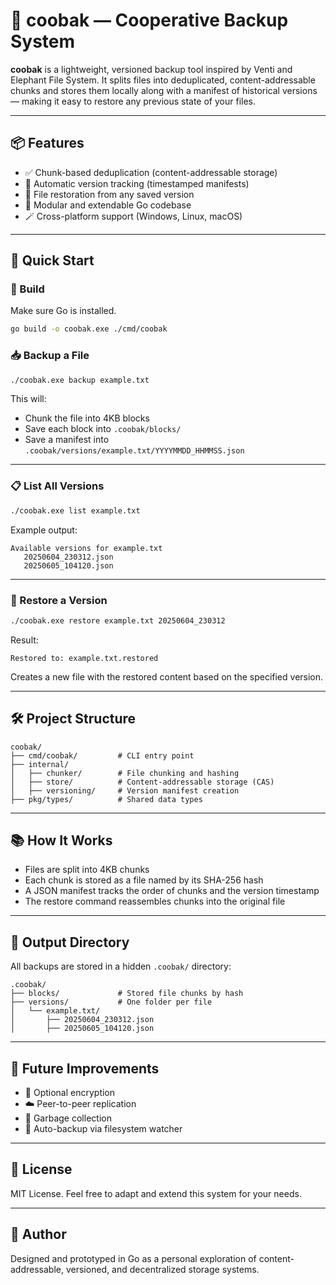 # 🧱 coobak — Cooperative Backup System

**coobak** is a lightweight, versioned backup tool inspired by Venti and Elephant File System. It splits files into deduplicated, content-addressable chunks and stores them locally along with a manifest of historical versions — making it easy to restore any previous state of your files.

---

## 📦 Features

- ✅ Chunk-based deduplication (content-addressable storage)
- 📁 Automatic version tracking (timestamped manifests)
- 🔁 File restoration from any saved version
- 📂 Modular and extendable Go codebase
- 🪄 Cross-platform support (Windows, Linux, macOS)

---

## 🚀 Quick Start

### 🔧 Build

Make sure Go is installed.

```bash
go build -o coobak.exe ./cmd/coobak
```

### 📥 Backup a File

```bash
./coobak.exe backup example.txt
```

This will:
- Chunk the file into 4KB blocks
- Save each block into `.coobak/blocks/`
- Save a manifest into `.coobak/versions/example.txt/YYYYMMDD_HHMMSS.json`

---

### 📋 List All Versions

```bash
./coobak.exe list example.txt
```

Example output:

```
Available versions for example.txt
   20250604_230312.json
   20250605_104120.json
```

---

### 🔄 Restore a Version

```bash
./coobak.exe restore example.txt 20250604_230312
```

Result:

```
Restored to: example.txt.restored
```

Creates a new file with the restored content based on the specified version.

---

## 🛠 Project Structure

```
coobak/
├── cmd/coobak/         # CLI entry point
├── internal/
│   ├── chunker/        # File chunking and hashing
│   ├── store/          # Content-addressable storage (CAS)
│   ├── versioning/     # Version manifest creation
├── pkg/types/          # Shared data types
```

---

## 📚 How It Works

- Files are split into 4KB chunks
- Each chunk is stored as a file named by its SHA-256 hash
- A JSON manifest tracks the order of chunks and the version timestamp
- The restore command reassembles chunks into the original file

---

## 📁 Output Directory

All backups are stored in a hidden `.coobak/` directory:

```
.coobak/
├── blocks/             # Stored file chunks by hash
├── versions/           # One folder per file
│   └── example.txt/
│       ├── 20250604_230312.json
│       ├── 20250605_104120.json
```

---

## 🧩 Future Improvements

- 🔐 Optional encryption
- ☁️ Peer-to-peer replication
- 🧹 Garbage collection
- 🔄 Auto-backup via filesystem watcher

---

## 📜 License

MIT License. Feel free to adapt and extend this system for your needs.

---

## 👤 Author

Designed and prototyped in Go as a personal exploration of content-addressable, versioned, and decentralized storage systems.